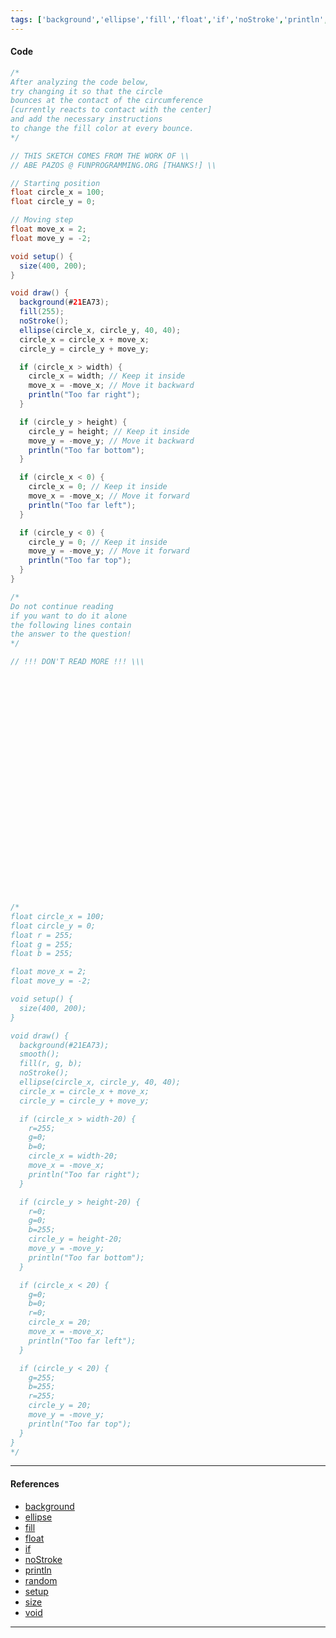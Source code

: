 ```yaml
---
tags: ['background','ellipse','fill','float','if','noStroke','println','random','setup','size','void']  
---
```


#### Code

``` java
/*
After analyzing the code below,
try changing it so that the circle
bounces at the contact of the circumference
[currently reacts to contact with the center]
and add the necessary instructions
to change the fill color at every bounce.
*/

// THIS SKETCH COMES FROM THE WORK OF \\
// ABE PAZOS @ FUNPROGRAMMING.ORG [THANKS!] \\

// Starting position
float circle_x = 100;
float circle_y = 0;

// Moving step
float move_x = 2;
float move_y = -2;

void setup() {
  size(400, 200);
}

void draw() {
  background(#21EA73);
  fill(255);
  noStroke();
  ellipse(circle_x, circle_y, 40, 40);
  circle_x = circle_x + move_x;
  circle_y = circle_y + move_y;

  if (circle_x > width) {
    circle_x = width; // Keep it inside
    move_x = -move_x; // Move it backward
    println("Too far right");
  }

  if (circle_y > height) {
    circle_y = height; // Keep it inside
    move_y = -move_y; // Move it backward
    println("Too far bottom");
  }

  if (circle_x < 0) {
    circle_x = 0; // Keep it inside
    move_x = -move_x; // Move it forward
    println("Too far left");
  }

  if (circle_y < 0) {
    circle_y = 0; // Keep it inside
    move_y = -move_y; // Move it forward
    println("Too far top");
  }
}

/*
Do not continue reading
if you want to do it alone
the following lines contain
the answer to the question!
*/

// !!! DON'T READ MORE !!! \\\



























/*
float circle_x = 100;
float circle_y = 0;
float r = 255;
float g = 255;
float b = 255;

float move_x = 2;
float move_y = -2;

void setup() {
  size(400, 200);
}

void draw() {
  background(#21EA73);
  smooth();
  fill(r, g, b);
  noStroke();
  ellipse(circle_x, circle_y, 40, 40);
  circle_x = circle_x + move_x;
  circle_y = circle_y + move_y;

  if (circle_x > width-20) {
    r=255;
    g=0;
    b=0;
    circle_x = width-20;
    move_x = -move_x;
    println("Too far right");
  }

  if (circle_y > height-20) {
    r=0;
    g=0;
    b=255;
    circle_y = height-20;
    move_y = -move_y;
    println("Too far bottom");
  }

  if (circle_x < 20) {
    g=0;
    b=0;
    r=0;
    circle_x = 20;
    move_x = -move_x;
    println("Too far left");
  }

  if (circle_y < 20) {
    g=255;
    b=255;
    r=255;
    circle_y = 20;
    move_y = -move_y;
    println("Too far top");
  }
}
*/
```

---

#### References

- [background](https://processing.org/reference/background_.html)
- [ellipse](https://processing.org/reference/ellipse_.html)
- [fill](https://processing.org/reference/fill_.html)
- [float](https://processing.org/reference/float.html)
- [if](https://processing.org/reference/if.html)
- [noStroke](https://processing.org/reference/noStroke_.html)
- [println](https://processing.org/reference/println_.html)
- [random](https://processing.org/reference/random_.html)
- [setup](https://processing.org/reference/setup_.html)
- [size](https://processing.org/reference/size_.html)
- [void](https://processing.org/reference/void.html)
---
